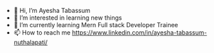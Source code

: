 - 👋 Hi, I’m Ayesha Tabassum
- 👀 I’m interested in learning new things
- 🌱 I’m currently learning Mern Full stack Developer Trainee
- 📫 How to reach me https://www.linkedin.com/in/ayesha-tabassum-nuthalapati/
<!---
Ayeshatabassum99/Ayeshatabassum99 is a ✨ special ✨ repository because its `README.md` (this file) appears on your GitHub profile.
You can click the Preview link to take a look at your changes.
--->
